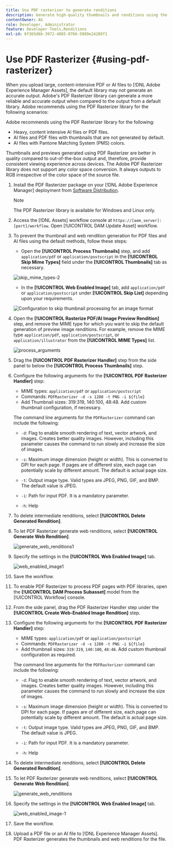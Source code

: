```yaml
---
title: Use PDF rasterizer to generate renditions
description: Generate high-quality thumbnails and renditions using the Adobe PDF Rasterizer library.
contentOwner: AG
role: Developer, Administrator
feature: Developer Tools,Renditions
exl-id: 6f365d6b-3972-4885-8766-5889e24289f1
---
```

# Use PDF Rasterizer {#using-pdf-rasterizer}

When you upload large, content-intensive PDF or AI files to [!DNL Adobe Experience Manager Assets], the default library may not generate an accurate output. Adobe's PDF Rasterizer library can generate a more reliable and accurate output when compared to the output from a default library. Adobe recommends using the PDF Rasterizer library for the following scenarios:

Adobe recommends using the PDF Rasterizer library for the following:

* Heavy, content intensive AI files or PDF files.
* AI files and PDF files with thumbnails that are not generated by default.
* AI files with Pantone Matching System (PMS) colors.

Thumbnails and previews generated using PDF Rasterizer are better in quality compared to out-of-the-box output and, therefore, provide consistent viewing experience across devices. The Adobe PDF Rasterizer library does not support any color space conversion. It always outputs to RGB irrespective of the color space of the source file.

1. Install the PDF Rasterizer package on your [!DNL Adobe Experience Manager] deployment from [Software Distribution](https://experience.adobe.com/#/downloads/content/software-distribution/en/aem.html?package=/content/software-distribution/en/details.html/content/dam/aem/public/adobe/packages/cq650/product/assets/aem-assets-pdf-rasterizer-pkg-4.4.zip).

   >[!NOTE]
   >
   >The PDF Rasterizer library is available for Windows and Linux only.

1. Access the [!DNL Assets] workflow console at `https://[aem_server]:[port]/workflow`. Open [!UICONTROL DAM Update Asset] workflow.

1. To prevent the thumbnail and web rendition generation for PDF files and AI files using the default methods, follow these steps:

    * Open the **[!UICONTROL Process Thumbnails]** step, and add `application/pdf` or `application/postscript` in the **[!UICONTROL Skip Mime Types]** field under the **[!UICONTROL Thumbnails]** tab as necessary.

   ![skip_mime_types-2](assets/skip_mime_types-2.png)

    * In the **[!UICONTROL Web Enabled Image]** tab, add `application/pdf` or `application/postscript` under **[!UICONTROL Skip List]** depending upon your requirements.

   ![Configuration to skip thumbnail processing for an image format](assets/web_enabled_imageskiplist.png)

1. Open the **[!UICONTROL Rasterize PDF/AI Image Preview Rendition]** step, and remove the MIME type for which you want to skip the default generation of preview image renditions. For example, remove the MIME type `application/pdf`, `application/postscript`, or `application/illustrator` from the **[!UICONTROL MIME Types]** list.

   ![process_arguments](assets/process_arguments.png)

1. Drag the **[!UICONTROL PDF Rasterizer Handler]** step from the side panel to below the **[!UICONTROL Process Thumbnails]** step.
1. Configure the following arguments for the **[!UICONTROL PDF Rasterizer Handler]** step:

    * MIME types: `application/pdf` or `application/postscript`
    * Commands: `PDFRasterizer -d -s 1280 -t PNG -i ${file}`
    * Add Thumbnail sizes: 319:319, 140:100, 48:48. Add custom thumbnail configuration, if necessary.

   The command line arguments for the `PDFRasterizer` command can include the following:

   * `-d`: Flag to enable smooth rendering of text, vector artwork, and images. Creates better quality images. However, including this parameter causes the command to run slowly and increase the size of images.

   * `-s`: Maximum image dimension (height or width). This is converted to DPI for each page. If pages are of different size, each page can potentially scale by different amount. The default is actual page size.

   * `-t`: Output image type. Valid types are JPEG, PNG, GIF, and BMP. The default value is JPEG.

   * `-i`: Path for input PDF. It is a mandatory parameter.

   * `-h`: Help

1. To delete intermediate renditions, select **[!UICONTROL Delete Generated Rendition]**.
1. To let PDF Rasterizer generate web renditions, select **[!UICONTROL Generate Web Rendition]**.

   ![generate_web_renditions1](assets/generate_web_renditions1.png)

1. Specify the settings in the **[!UICONTROL Web Enabled Image]** tab.

   ![web_enabled_image1](assets/web_enabled_image1.png)

1. Save the workflow.
1. To enable PDF Rasterizer to process PDF pages with PDF libraries, open the **[!UICONTROL DAM Process Subasset]** model from the [!UICONTROL Workflow] console.
1. From the side panel, drag the PDF Rasterizer Handler step under the **[!UICONTROL Create Web-Enabled Image Rendition]** step.
1. Configure the following arguments for the **[!UICONTROL PDF Rasterizer Handler]** step:

    * MIME types: `application/pdf` or `application/postscript`
    * Commands: `PDFRasterizer -d -s 1280 -t PNG -i ${file}`
    * Add thumbnail sizes: `319:319`, `140:100`, `48:48`. Add custom thumbnail configuration as required.

   The command line arguments for the `PDFRasterizer` command can include the following:

   * `-d`: Flag to enable smooth rendering of text, vector artwork, and images. Creates better quality images. However, including this parameter causes the command to run slowly and increase the size of images.

   * `-s`: Maximum image dimension (height or width). This is converted to DPI for each page. If pages are of different size, each page can potentially scale by different amount. The default is actual page size.

   * `-t`: Output image type. Valid types are JPEG, PNG, GIF, and BMP. The default value is JPEG.

   * `-i`: Path for input PDF. It is a mandatory parameter.

   * `-h`: Help

1. To delete intermediate renditions, select **[!UICONTROL Delete Generated Rendition]**.
1. To let PDF Rasterizer generate web renditions, select **[!UICONTROL Generate Web Rendition]**.

   ![generate_web_renditions](assets/generate_web_renditions.png)

1. Specify the settings in the **[!UICONTROL Web Enabled Image]** tab.

   ![web_enabled_image-1](assets/web_enabled_image-1.png)

1. Save the workflow.
1. Upload a PDF file or an AI file to [!DNL Experience Manager Assets]. PDF Rasterizer generates the thumbnails and web renditions for the file.
